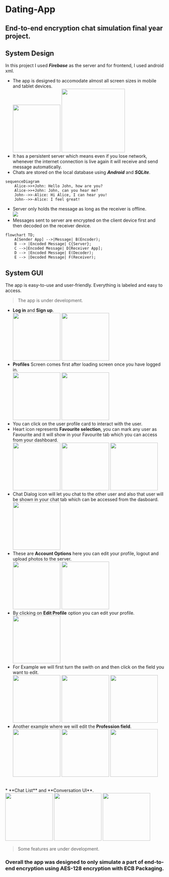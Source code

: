# Dating-App

## End-to-end encryption chat simulation final year project.

## System Design

In this project I used ***Firebase*** as the server and for frontend, I used android xml. 

* The app is designed to accomodate almost all screen sizes in mobile and tablet devices.</br><img src="https://user-images.githubusercontent.com/39789077/229717013-c8b6befe-07ed-4ced-9ca8-efb1417b4544.jpg" width="150"> <img src="https://user-images.githubusercontent.com/39789077/232704562-55806b06-93cb-4cb3-b3ac-fbd65dfa6ab7.jpg" width="200"></br>
* It has a persistent server which means even if you lose network, whenever the internet connection is live again it will receive and send message automatically.
* Chats are stored on the local database using ***Android*** and ***SQLite***.
```mermaid
sequenceDiagram
    Alice->>+John: Hello John, how are you?
    Alice->>+John: John, can you hear me?
    John-->>-Alice: Hi Alice, I can hear you!
    John-->>-Alice: I feel great!
```
* Server only holds the message as long as the receiver is offline.</br>
<img src="https://user-images.githubusercontent.com/39789077/229835474-52d17e37-864d-4ae1-8852-3c2fd9028631.png" ></br>
* Messages sent to server are encrypted on the client device first and then decoded on the receiver device. 
```mermaid
flowchart TD;
    A[Sender App] -->|Message| B(Encoder);
    B --> |Encoded Message| C{Server};
    C -->|Encoded Message| D[Receiver App];
    D --> |Encoded Message| E(Decoder);
    E --> |Decoded Message| F(Receiver);
```

## System GUI

The app is easy-to-use and user-friendly. Everything is labeled and easy to access.

>The app is under development.
* **Log in** and **Sign up**.</br>
<img src="https://user-images.githubusercontent.com/39789077/229834227-4926ab93-d8cb-482b-a354-b4c96f68f7f3.jpg" width="150"> <img src="https://user-images.githubusercontent.com/39789077/229834241-dce44c14-4cd9-4043-a100-1a19452489a3.jpg" width="150"></br>
* **Profiles** Screen comes first after loading screen once you have logged in.</br><img src="https://user-images.githubusercontent.com/39789077/229717013-c8b6befe-07ed-4ced-9ca8-efb1417b4544.jpg" width="150"> <img src="https://user-images.githubusercontent.com/39789077/229485204-f265ef19-c93a-43bd-8cb0-25b8a0e85003.jpg" width="150"></br>
* You can click on the user profile card to interact with the user.</br>
* Heart icon represents **Favourite selection**, you can mark any user as Favourite and it will show in your Favourite tab which you can access from your dashboard.</br>
<img src="https://user-images.githubusercontent.com/39789077/229490481-fe10cc56-1c29-4c87-93e7-b0b688e48cfb.jpg" width="150"> <img src="https://user-images.githubusercontent.com/39789077/229490914-20ec0819-5b3a-4f16-af0b-f40303b4e8c4.jpg" width="150"> 
<img src="https://user-images.githubusercontent.com/39789077/229491493-93e00766-303f-4855-ac93-c775ed1109ff.jpg" width="150"></br>
* Chat Dialog icon will let you chat to the other user and also that user will be shown in your chat tab which can be accessed from the dasboard.</br>
<img src="https://user-images.githubusercontent.com/39789077/229490481-fe10cc56-1c29-4c87-93e7-b0b688e48cfb.jpg" width="150"></br>
* These are **Account Options** here you can edit your profile, logout and upload photos to the server.</br>
<img src="https://user-images.githubusercontent.com/39789077/229500353-6528028b-ba95-4c75-9d7c-61260d03c61b.jpg" width="150"> <img src="https://user-images.githubusercontent.com/39789077/229499189-1ca0d49b-af3e-42ef-8505-02652e969c2a.jpg" width="150"></br>
* By clicking on **Edit Profile** option you can edit your profile.</br><img src="https://user-images.githubusercontent.com/39789077/229501549-bddfd672-c1ca-4619-86b1-6750a3f77f77.jpg" width="150"></br>
* For Example we will first turn the swith on and then click on the field you want to edit.</br><img src="https://user-images.githubusercontent.com/39789077/229698961-80b287e3-de98-432d-89e7-590df82d1e2f.jpg" width="150"> <img src="https://user-images.githubusercontent.com/39789077/229698602-42781ada-3462-4242-86a7-06775dcaa2d2.jpg" width="150"> <img src="https://user-images.githubusercontent.com/39789077/229699136-717121a8-4b73-4df6-8be8-d2decafeb4d2.jpg" width="150"></br>
* Another example where we will edit the **Profession field**.</br>
<img src="https://user-images.githubusercontent.com/39789077/229699676-2ec79726-feab-4a22-ab23-a2cea15061ab.jpg" width="150"> <img src="https://user-images.githubusercontent.com/39789077/229699803-49ebd212-983f-4180-9890-0812691080cb.jpg" width="150"> <img src="https://user-images.githubusercontent.com/39789077/229699818-37a6faa4-7f3e-491b-ac36-d81d8cad1279.jpg" width="150">
</br>
* **Chat List** and **Conversation UI**.</br><img src="https://user-images.githubusercontent.com/39789077/232705771-44e9d0a7-7979-4f08-9151-7ed198ac2b43.jpg" width="150"> <img src="https://user-images.githubusercontent.com/39789077/232705795-614a38de-aeb5-403a-bbac-b2639ca7eba1.jpg" width="150"> <img src="https://user-images.githubusercontent.com/39789077/232705806-18d83a8a-cca3-48de-b982-04394f6de188.jpg" width="150">

>Some features are under development.


### Overall the app was designed to only simulate a part of end-to-end encryption using AES-128 encryption with ECB Packaging.
